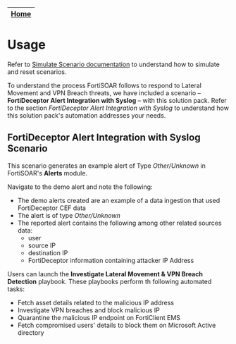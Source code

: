 | [Home](https://github.com/fortinet-fortisoar/solution-pack-lateral-movement-and-vpn-breach-response/blob/release/1.0.1/README.md) | 
|--------------------------------------------|

# Usage

Refer to [Simulate Scenario documentation](https://github.com/fortinet-fortisoar/solution-pack-soc-simulator/blob/develop/docs/usage.md) to understand how to simulate and reset scenarios. 
 
To understand the process FortiSOAR follows to respond to Lateral Movement and VPN Breach threats, we have included a scenario &ndash; **FortiDeceptor Alert Integration with Syslog** &ndash; with this solution pack. Refer to the section *FortiDeceptor Alert Integration with Syslog* to understand how this solution pack's automation addresses your needs. 

## FortiDeceptor Alert Integration with Syslog Scenario

This scenario generates an example alert of Type *Other/Unknown* in FortiSOAR's **Alerts** module.

Navigate to the demo alert and note the following:

- The demo alerts created are an example of a data ingestion that used FortiDeceptor CEF data
- The alert is of type *Other/Unknown*
- The reported alert contains the following among other related sources data:
    - user
    - source IP
    - destination IP
    - FortiDeceptor information containing attacker IP Address

Users can launch the **Investigate Lateral Movement & VPN Breach Detection** playbook. These playbooks perform th following automated tasks:

- Fetch asset details related to the malicious IP address
- Investigate VPN breaches and block malicious IP
- Quarantine the malicious IP endpoint on FortiClient EMS
- Fetch compromised users' details to block them on Microsoft Active directory
